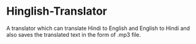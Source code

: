 # Hinglish-Translator
A translator which can translate Hindi to English and English to Hindi and also saves the translated text in the form of .mp3 file.
